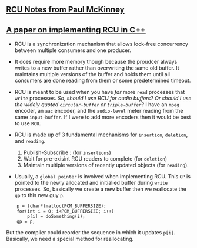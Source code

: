 ## [RCU Notes from Paul McKinney](https://lwn.net/Articles/262464/)
## [A paper on implementing RCU in C++](https://martong.github.io/high-level-cpp-rcu_informatics_2017.pdf)

* RCU is a synchronization mechanism that allows lock-free concurrency between multiple consumers and one producer.

* It does require more memory though because the proudcer always writes to a new buffer rather than overwriting the same old buffer. It maintains multiple versions of the buffer and holds them until all consumers are done reading from them or some predetermined timeout.

* RCU is meant to be used when you have _far_ more `read` processes that `write` processes. _So, should I use RCU for audio buffers? Or should I use the widely quoted `circular-buffer` or `triple-buffer`?_ I have an `mpeg` encoder, an `aac` encoder, and the `audio-level` meter reading from the same `input-buffer`. If I were to add more encoders then it would be best to use `RCU`.

* RCU is made up of 3 fundamental mechanisms for `insertion`, `deletion`, and `reading`.
    1. Publish-Subscribe : (for `insertions`)
    2. Wait for pre-exisint RCU readers to complete (for `deletion`)
    3. Maintain multiple versions of recently updated objects (for `reading`).

* Usually, a `global pointer` is involved when implementing RCU. This `GP` is pointed to the newly allocated and initialied buffer during `write` processes. So, basically we create a new buffer then we reallocate the `gp` to this new guy `p`.
```
    p = (char*)malloc(PCM_BUFFERSIZE);
    for(int i = 0; i<PCM_BUFFERSIZE; i++)
        p[i] = doSomething(i);
    gp = p;
```
But the compiler could reorder the sequence in which it updates `p[i]`. Basically, we need a special method for reallocating.